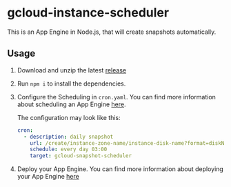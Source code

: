 # gcloud-instance-scheduler

This is an App Engine in Node.js, that will create snapshots automatically.

## Usage

1. Download and unzip the latest [release](https://github.com/123erfasst/gcloud-snapshot-scheduler/releases)

2. Run `npm i` to install the dependencies.

3. Configure the Scheduling in `cron.yaml`. You can find more information about scheduling an App Engine [here](https://cloud.google.com/appengine/docs/flexible/nodejs/scheduling-jobs-with-cron-yaml).

    The configuration may look like this:
    ```yaml
    cron:
      - description: daily snapshot
        url: /create/instance-zone-name/instance-disk-name?format=diskName-YYYY-MM-DD-HH-mm&guestFlush=true
        schedule: every day 03:00
        target: gcloud-snapshot-scheduler
    ```

4. Deploy your App Engine. You can find more information about deploying your App Engine [here](https://cloud.google.com/appengine/docs/flexible/nodejs/quickstart)
